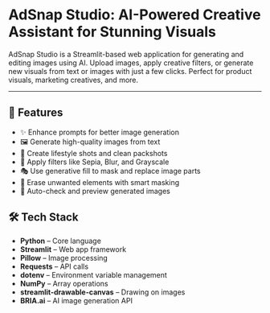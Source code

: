 # AdSnap Studio: AI-Powered Creative Assistant for Stunning Visuals 

AdSnap Studio is a Streamlit-based web application for generating and editing images using AI. Upload images, apply creative filters, or generate new visuals from text or images with just a few clicks. Perfect for product visuals, marketing creatives, and more.

---

## 🚀 Features

- ✨ Enhance prompts for better image generation  
- 🖼 Generate high-quality images from text
- 🌄 Create lifestyle shots and clean packshots  
- 🎨 Apply filters like Sepia, Blur, and Grayscale  
- 🎭 Use generative fill to mask and replace image parts  
- 🧼 Erase unwanted elements with smart masking  
- 🔁 Auto-check and preview generated images  


## 🛠️ Tech Stack

- **Python** – Core language  
- **Streamlit** – Web app framework  
- **Pillow** – Image processing  
- **Requests** – API calls  
- **dotenv** – Environment variable management  
- **NumPy** – Array operations  
- **streamlit-drawable-canvas** – Drawing on images  
- **BRIA.ai** – AI image generation API  



